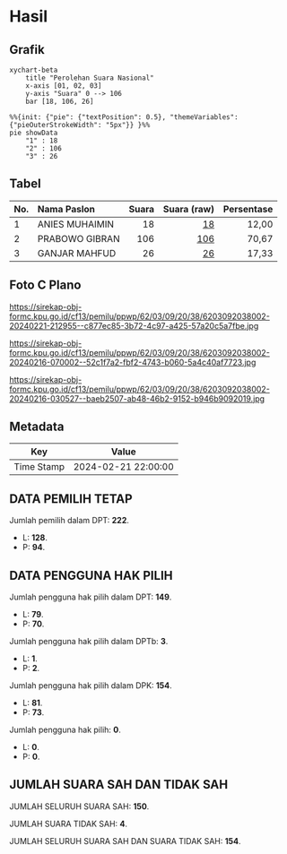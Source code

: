 # Hasil

## Grafik

```mermaid
xychart-beta
    title "Perolehan Suara Nasional"
    x-axis [01, 02, 03]
    y-axis "Suara" 0 --> 106
    bar [18, 106, 26]
```

```mermaid
%%{init: {"pie": {"textPosition": 0.5}, "themeVariables": {"pieOuterStrokeWidth": "5px"}} }%%
pie showData
    "1" : 18
    "2" : 106
    "3" : 26
```

## Tabel

| No. | Nama Paslon    | Suara | Suara (raw) | Persentase |
|:--- |:-------------- | -----:| -----------:| ----------:|
| 1   | ANIES MUHAIMIN | 18    | [18][p-1]   | 12,00      |
| 2   | PRABOWO GIBRAN | 106   | [106][p-2]  | 70,67      |
| 3   | GANJAR MAHFUD  | 26    | [26][p-3]   | 17,33      |


[p-1]: https://github.com/gigit-pemilu/pemilu-2024/blob/main/pilpres/hitung-suara/sub/62-kalimantan-tengah/sub/03-kapuas/sub/09-mantangai/sub/2038-suka-maju/sub/002-tps/sub/paslon-1.txt
[p-2]: https://github.com/gigit-pemilu/pemilu-2024/blob/main/pilpres/hitung-suara/sub/62-kalimantan-tengah/sub/03-kapuas/sub/09-mantangai/sub/2038-suka-maju/sub/002-tps/sub/paslon-2.txt
[p-3]: https://github.com/gigit-pemilu/pemilu-2024/blob/main/pilpres/hitung-suara/sub/62-kalimantan-tengah/sub/03-kapuas/sub/09-mantangai/sub/2038-suka-maju/sub/002-tps/sub/paslon-3.txt

## Foto C Plano

https://sirekap-obj-formc.kpu.go.id/cf13/pemilu/ppwp/62/03/09/20/38/6203092038002-20240221-212955--c877ec85-3b72-4c97-a425-57a20c5a7fbe.jpg

https://sirekap-obj-formc.kpu.go.id/cf13/pemilu/ppwp/62/03/09/20/38/6203092038002-20240216-070002--52c1f7a2-fbf2-4743-b060-5a4c40af7723.jpg

https://sirekap-obj-formc.kpu.go.id/cf13/pemilu/ppwp/62/03/09/20/38/6203092038002-20240216-030527--baeb2507-ab48-46b2-9152-b946b9092019.jpg


## Metadata

| Key        | Value               |
| ---------- | ------------------- |
| Time Stamp | 2024-02-21 22:00:00 |


## DATA PEMILIH TETAP

Jumlah pemilih dalam DPT: **222**.
 * L: **128**.
 * P: **94**.

## DATA PENGGUNA HAK PILIH

Jumlah pengguna hak pilih dalam DPT: **149**.
 * L: **79**.
 * P: **70**.

Jumlah pengguna hak pilih dalam DPTb: **3**.
 * L: **1**.
 * P: **2**.

Jumlah pengguna hak pilih dalam DPK: **154**.
 * L: **81**.
 * P: **73**.

Jumlah pengguna hak pilih: **0**.
 * L: **0**.
 * P: **0**.

## JUMLAH SUARA SAH DAN TIDAK SAH

JUMLAH SELURUH SUARA SAH: **150**.

JUMLAH SUARA TIDAK SAH: **4**.

JUMLAH SELURUH SUARA SAH DAN SUARA TIDAK SAH: **154**.


